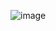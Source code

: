 ![image](https://github.com/yl-me/Notes-of-computer-graphics/blob/master/NeHe/Lesson35.Playing%20AVI%20Files%20In%20OpenGL/Screenshot.png)